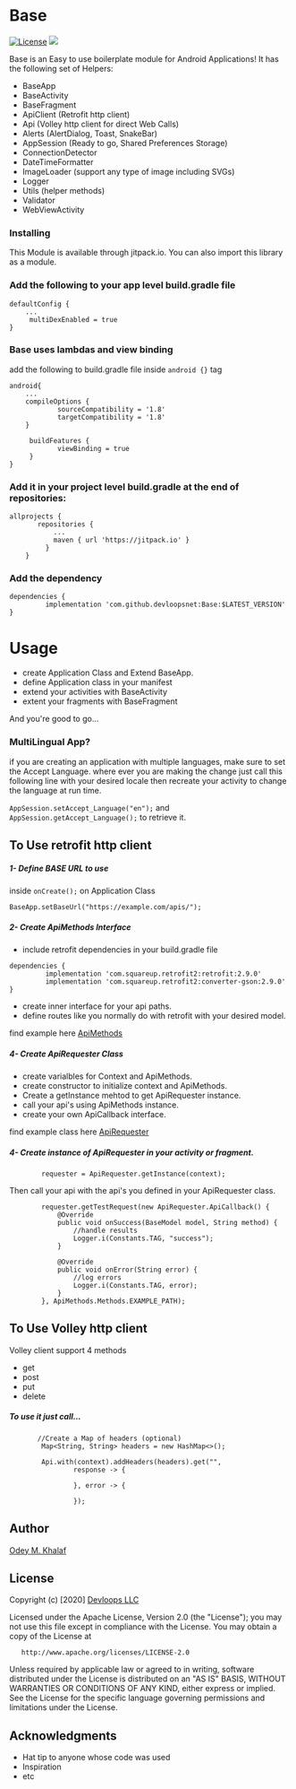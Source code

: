 # Base

[![License](https://img.shields.io/badge/License-Apache%202.0-blue.svg)](https://opensource.org/licenses/Apache-2.0)
[![](https://jitpack.io/v/devloopsnet/Base.svg)](https://jitpack.io/#devloopsnet/Base)

Base is an Easy to use boilerplate module for Android Applications!
It has the following set of Helpers:
* BaseApp
* BaseActivity
* BaseFragment
* ApiClient (Retrofit http client)
* Api (Volley http client for direct Web Calls)
* Alerts (AlertDialog, Toast, SnakeBar)
* AppSession (Ready to go, Shared Preferences Storage)
* ConnectionDetector
* DateTimeFormatter
* ImageLoader (support any type of image including SVGs)
* Logger
* Utils (helper methods)
* Validator
* WebViewActivity

### Installing
This Module is available through jitpack.io. You can also import this library as a module.

### Add the following to your app level build.gradle file
```
defaultConfig {
    ...
     multiDexEnabled = true
}
```
### Base uses lambdas and view binding 
add the following to build.gradle file inside ```android {}``` tag  
```
android{
    ...
    compileOptions {
            sourceCompatibility = '1.8'
            targetCompatibility = '1.8'
    }

     buildFeatures {
            viewBinding = true
     }
}
```

### Add it in your project level build.gradle at the end of repositories:
```
allprojects {
       repositories {
           ...
           maven { url 'https://jitpack.io' }
         }
    }
```    

### Add the dependency
```
dependencies {
	     implementation 'com.github.devloopsnet:Base:$LATEST_VERSION'
}
```

# Usage
* create Application Class and Extend BaseApp.
* define Application class in your manifest
* extend your activities with BaseActivity
* extent your fragments with BaseFragment

And you're good to go...
 
### MultiLingual App?
 if you are creating an application with multiple languages, make sure to set the Accept Language.
 where ever you are making the change just call this following line with your desired locale then recreate your activity to change the language at run time.
 
```AppSession.setAccept_Language("en");``` and ```AppSession.getAccept_Language();``` to retrieve it.

 
## To Use retrofit http client

##### 1- Define BASE URL to use
inside ```onCreate();``` on Application Class  

```BaseApp.setBaseUrl("https://example.com/apis/");```

##### 2- Create ApiMethods Interface  
* include retrofit dependencies in your build.gradle file
```
dependencies {
	     implementation 'com.squareup.retrofit2:retrofit:2.9.0'
	     implementation 'com.squareup.retrofit2:converter-gson:2.9.0'
}
```
* create inner interface for your api paths.
* define routes like you normally do with retrofit with your desired model.

find example here [ApiMethods](https://github.com/devloopsnet/Base/blob/master/app/src/main/java/com/devloops/activities/http/ApiMethods.java)

##### 4- Create ApiRequester Class 
* create varialbles for Context and ApiMethods.
* create constructor to initialize context and ApiMethods.
* Create a getInstance mehtod to get ApiRequester instance.
* call your api's using ApiMethods instance.
* create your own ApiCallback interface.

find example class here [ApiRequester](https://github.com/devloopsnet/Base/blob/master/app/src/main/java/com/devloops/activities/http/ApiRequester.java)

##### 4- Create instance of ApiRequester in your activity or fragment.
```
        requester = ApiRequester.getInstance(context);
```
Then call your api with the api's you defined in your ApiRequester class.

```
        requester.getTestRequest(new ApiRequester.ApiCallback() {
            @Override
            public void onSuccess(BaseModel model, String method) {
                //handle results
                Logger.i(Constants.TAG, "success");
            }

            @Override
            public void onError(String error) {
                //log errors
                Logger.i(Constants.TAG, error);
            }
        }, ApiMethods.Methods.EXAMPLE_PATH);
```

## To Use Volley http client

Volley client support 4 methods
- get
- post
- put
- delete

##### To use it just call...

```
       //Create a Map of headers (optional)
        Map<String, String> headers = new HashMap<>();

        Api.with(context).addHeaders(headers).get("",
                response -> {

                }, error -> {

                });
``` 

## Author
[Odey M. Khalaf](https://github.com/OdeyFox)

## License
   Copyright (c) [2020] [Devloops LLC](https://devloops.net/)

   Licensed under the Apache License, Version 2.0 (the "License");
   you may not use this file except in compliance with the License.
   You may obtain a copy of the License at

       http://www.apache.org/licenses/LICENSE-2.0

   Unless required by applicable law or agreed to in writing, software
   distributed under the License is distributed on an "AS IS" BASIS,
   WITHOUT WARRANTIES OR CONDITIONS OF ANY KIND, either express or implied.
   See the License for the specific language governing permissions and
   limitations under the License.

## Acknowledgments

* Hat tip to anyone whose code was used
* Inspiration
* etc
